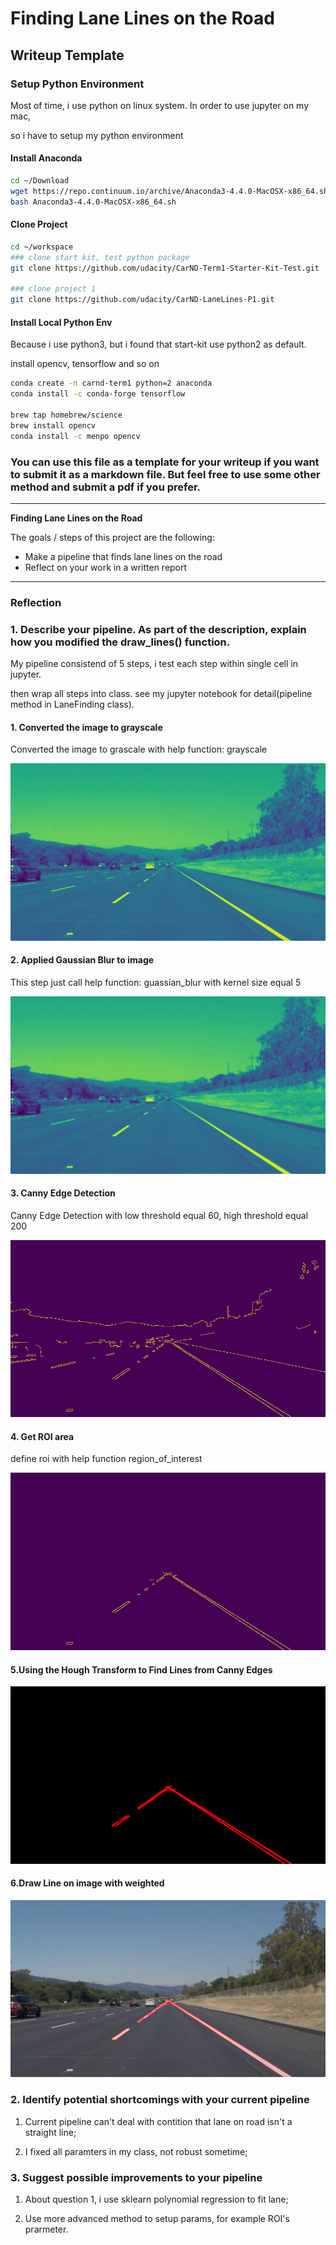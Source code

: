 # **Finding Lane Lines on the Road** 

## Writeup Template


### Setup Python Environment
Most of time, i use python on linux system. In order to use jupyter on my mac,

so i have to setup my python environment

#### Install Anaconda
```bash
cd ~/Download
wget https://repo.continuum.io/archive/Anaconda3-4.4.0-MacOSX-x86_64.sh
bash Anaconda3-4.4.0-MacOSX-x86_64.sh
```

#### Clone Project
```bash
cd ~/workspace
### clone start kit, test python package
git clone https://github.com/udacity/CarND-Term1-Starter-Kit-Test.git

### clone project 1
git clone https://github.com/udacity/CarND-LaneLines-P1.git
```

#### Install Local Python Env
Because i use python3, but i found that start-kit use python2 as default.

install opencv, tensorflow and so on

```bash
conda create -n carnd-term1 python=2 anaconda
conda install -c conda-forge tensorflow

brew tap homebrew/science
brew install opencv
conda install -c menpo opencv
```

### You can use this file as a template for your writeup if you want to submit it as a markdown file. But feel free to use some other method and submit a pdf if you prefer.

---

**Finding Lane Lines on the Road**

The goals / steps of this project are the following:
* Make a pipeline that finds lane lines on the road
* Reflect on your work in a written report


[//]: # (Image References)

[image1]: ./examples/grayscale.jpg "Grayscale"

---

### Reflection

### 1. Describe your pipeline. As part of the description, explain how you modified the draw_lines() function.

My pipeline consistend of 5 steps, i test each step within single cell in jupyter.

then wrap all steps into class. see my jupyter notebook for detail(pipeline method in LaneFinding class).

#### 1. Converted the image to grayscale
Converted the image to grascale with help function: grayscale

![gray_image](./test_images_output/gray_image.jpg)

#### 2. Applied Gaussian Blur to image
This step just call help function: guassian_blur with kernel size equal 5

![blur_image](./test_images_output/blur_image.jpg)

#### 3. Canny Edge Detection
Canny Edge Detection with low threshold equal 60, high threshold equal 200

![canny_image](./test_images_output/canny_image.jpg)

#### 4. Get ROI area
define roi with help function region_of_interest

![roi_image](./test_images_output/roi_image.jpg)

#### 5.Using the Hough Transform to Find Lines from Canny Edges

![hough_image](./test_images_output/hough_image.jpg)

#### 6.Draw Line on image with weighted

![weighted_image](./test_images_output/weighted_image.jpg)


### 2. Identify potential shortcomings with your current pipeline


1. Current pipeline can't deal with contition that lane on road isn't a straight line;

2. I fixed all paramters in my class, not robust sometime;


### 3. Suggest possible improvements to your pipeline

1. About question 1, i use sklearn polynomial regression to fit lane;

2. Use more advanced method to setup params, for example ROI's prarmeter.
